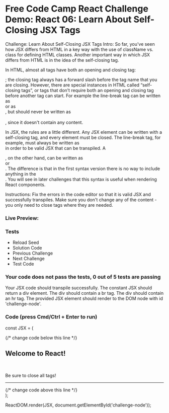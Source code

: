 # Free Code Camp React Challenge Demo: React 06: Learn About Self-Closing JSX Tags

Challenge: Learn About Self-Closing JSX Tags
Intro: So far, you’ve seen how JSX differs from HTML in a key way with the use of className vs. class for defining HTML classes. Another important way in which JSX differs from HTML is in the idea of the self-closing tag.

In HTML, almost all tags have both an opening and closing tag: <div></div>; the closing tag always has a forward slash before the tag name that you are closing. However, there are special instances in HTML called “self-closing tags”, or tags that don’t require both an opening and closing tag before another tag can start. For example the line-break tag can be written as <br> or as <br />, but should never be written as <br></br>, since it doesn't contain any content.

In JSX, the rules are a little different. Any JSX element can be written with a self-closing tag, and every element must be closed. The line-break tag, for example, must always be written as <br /> in order to be valid JSX that can be transpiled. A <div>, on the other hand, can be written as <div /> or <div></div>. The difference is that in the first syntax version there is no way to include anything in the <div />. You will see in later challenges that this syntax is useful when rendering React components.

Instructions: Fix the errors in the code editor so that it is valid JSX and successfully transpiles. Make sure you don't change any of the content - you only need to close tags where they are needed.

### Live Preview:



### Tests

* Reload Seed
* Solution Code
* Previous Challenge
* Next Challenge
* Test Code

### Your code does not pass the tests, 0 out of 5 tests are passing
Your JSX code should transpile successfully.
The constant JSX should return a div element.
The div should contain a br tag.
The div should contain an hr tag.
The provided JSX element should render to the DOM node with id 'challenge-node'.


### Code (press Cmd/Ctrl + Enter to run)

const JSX = (
<div>
	{/* change code below this line */}
	<h2>Welcome to React!</h2> <br >
	<p>Be sure to close all tags!</p>
	<hr >
	{/* change code above this line */}
</div>
);

ReactDOM.render(JSX, document.getElementById('challenge-node'));